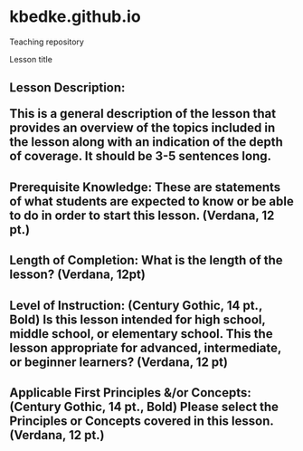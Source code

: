# kbedke.github.io
Teaching repository

<head1> Lesson title 
<body>
<h2>Lesson Description: 
  </p>This is a general description of the lesson that provides an overview of the topics included in the lesson along with an indication of the depth of coverage.  It should be 3-5 sentences long. 
<h2>Prerequisite Knowledge: These are statements of what students are expected to know or be able to do in order to start this lesson. (Verdana, 12 pt.)
<h2>Length of Completion: What is the length of the lesson? (Verdana, 12pt)
<h2>Level of Instruction: (Century Gothic, 14 pt., Bold) Is this lesson intended for high school, middle school, or elementary school. This the  lesson appropriate for advanced, intermediate, or beginner learners? (Verdana, 12 pt)
<h2>Applicable First Principles &/or Concepts: (Century Gothic, 14 pt., Bold) Please select the Principles or Concepts covered in this lesson. (Verdana, 12 pt.)
